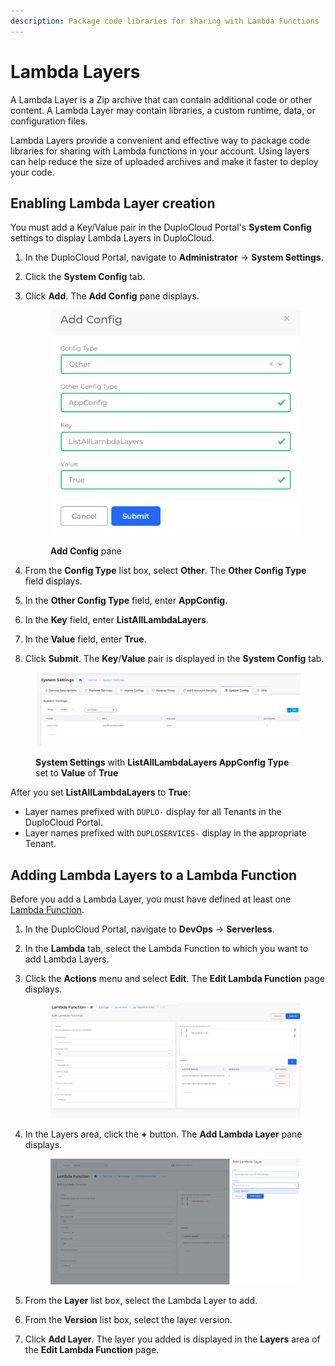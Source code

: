 ```yaml
---
description: Package code libraries for sharing with Lambda Functions
---
```


# Lambda Layers

A Lambda Layer is a Zip archive that can contain additional code or other content. A Lambda Layer may contain libraries, a custom runtime, data, or configuration files.

Lambda Layers provide a convenient and effective way to package code libraries for sharing with Lambda functions in your account. Using layers can help reduce the size of uploaded archives and make it faster to deploy your code.

## Enabling Lambda Layer creation

You must add a Key/Value pair in the DuploCloud Portal's **System Config** settings to display Lambda Layers in DuploCloud.&#x20;

1. In the DuploCloud Portal, navigate to **Administrator** -> **System Settings**.
2. Click the **System Config** tab.
3.  Click **Add**. The **Add Config** pane displays.

    <figure><img src="../../../.gitbook/assets/L5.png" alt=""><figcaption><p><strong>Add Config</strong> pane</p></figcaption></figure>
4. From the **Config Type** list box, select **Other**. The **Other Config Type** field displays.
5. In the **Other Config Type** field, enter **AppConfig**.
6. In the **Key** field, enter **ListAllLambdaLayers**.
7. In the **Value** field, enter **True**.
8. Click **Submit**. The **Key**/**Value** pair is displayed in the **System Config** tab.

<figure><img src="../../../.gitbook/assets/L4.png" alt=""><figcaption><p><strong>System Settings</strong> with <strong>ListAllLambdaLayers AppConfig Type</strong> set to <strong>Value</strong> of <strong>True</strong></p></figcaption></figure>

After you set **ListAllLambdaLayers** to **True**:

* Layer names prefixed with `DUPLO-` display for all Tenants in the DuploCloud Portal.
* Layer names prefixed with `DUPLOSERVICES-` display in the appropriate Tenant.

## Adding Lambda Layers to a Lambda Function

Before you add a Lambda Layer, you must have defined at least one [Lambda Function](./).

1. In the DuploCloud Portal, navigate to **DevOps** -> **Serverless**.
2. In the **Lambda** tab, select the Lambda Function to which you want to add Lambda Layers.&#x20;
3.  Click the **Actions** menu and select **Edit**. The **Edit Lambda Function** page displays.

    <figure><img src="../../../.gitbook/assets/L7.png" alt=""><figcaption></figcaption></figure>
4.  In the Layers area, click the **+** button. The **Add Lambda Layer** pane displays.

    <figure><img src="../../../.gitbook/assets/L6.png" alt=""><figcaption></figcaption></figure>
5. From the **Layer** list box, select the Lambda Layer to add.
6. From the **Version** list box, select the layer version.
7. Click **Add Layer**. The layer you added is displayed in the **Layers** area of the **Edit Lambda Function** page.
